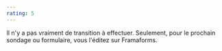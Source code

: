 ```yaml
---
rating: 5
---
```

Il n'y a pas vraiment de transition à effectuer. Seulement, pour le prochain sondage ou formulaire, vous l'éditez sur Framaforms.